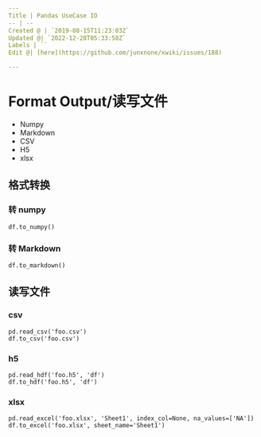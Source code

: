 ```yaml
---
Title | Pandas UseCase IO
-- | --
Created @ | `2019-08-15T11:23:03Z`
Updated @| `2022-12-28T05:33:58Z`
Labels | ``
Edit @| [here](https://github.com/junxnone/xwiki/issues/188)

---
```

# Format Output/读写文件


- Numpy
- Markdown
- CSV
- H5
- xlsx


## 格式转换

### 转 numpy

```
df.to_numpy()
```

### 转 Markdown

```
df.to_markdown()
```


## 读写文件

### csv

```
pd.read_csv('foo.csv')
df.to_csv('foo.csv')
```

### h5

```
pd.read_hdf('foo.h5', 'df')
df.to_hdf('foo.h5', 'df')
```

### xlsx

```
pd.read_excel('foo.xlsx', 'Sheet1', index_col=None, na_values=['NA'])
df.to_excel('foo.xlsx', sheet_name='Sheet1')
```



